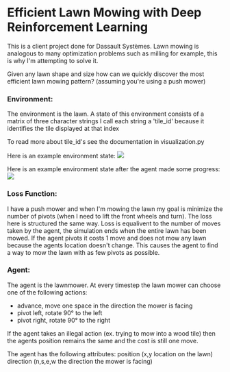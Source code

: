 # Efficient Lawn Mowing with Deep Reinforcement Learning

This is a client project done for Dassault Systèmes. Lawn mowing is analogous to many optimization problems such as milling for example, this is why I'm attempting to solve it.

Given any lawn shape and size how can we quickly discover the most efficient lawn mowing pattern? (assuming you're using a push mower)

### Environment:
The environment is the lawn.
A state of this environment consists of a matrix of three character strings
I call each string a 'tile_id' because it identifies the tile displayed at that index

To read more about tile_id's see the documentation in visualization.py

Here is an example environment state:
![](https://i.ibb.co/vxMc8cN/environment-state-example.png)

Here is an example environment state after the agent made some progress:
![](https://i.ibb.co/cChrkMw/environment-state-with-progress-example.png)

### Loss Function:
I have a push mower and when I'm mowing the lawn my goal is minimize the number of pivots (when I need to lift the front wheels and turn).
The loss here is structured the same way.
Loss is equalivent to the number of moves taken by the agent, the simulation ends when the entire lawn has been mowed.
If the agent pivots it costs 1 move and does not mow any lawn because the agents location doesn't change.
This causes the agent to find a way to mow the lawn with as few pivots as possible.

### Agent:
The agent is the lawnmower.
At every timestep the lawn mower can choose one of the following actions:
- advance, move one space in the direction the mower is facing
- pivot left, rotate 90° to the left
- pivot right, rotate 90° to the right

If the agent takes an illegal action (ex. trying to mow into a wood tile) then the agents position remains the same and the cost is still one move.

The agent has the following attributes:
    position (x,y location on the lawn)
    direction (n,s,e,w the direction the mower is facing)
